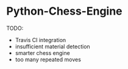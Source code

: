 # Python-Chess-Engine

TODO:

- Travis CI integration
- insufficient material detection
- smarter chess engine
- too many repeated moves

